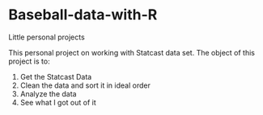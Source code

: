 # Baseball-data-with-R
Little personal projects

This personal project on working with Statcast data set. The object of this project is to:
  1) Get the Statcast Data
  2) Clean the data and sort it in ideal order
  3) Analyze the data
  4) See what I got out of it


